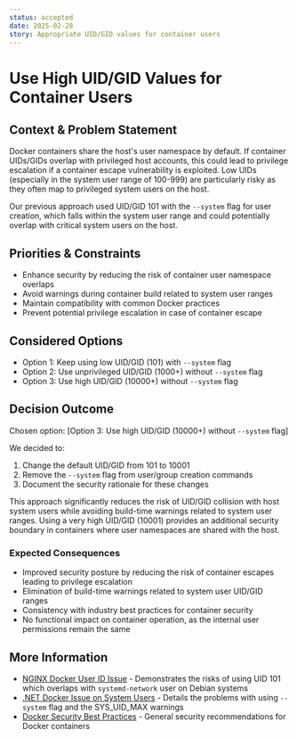 ```yaml
---
status: accepted
date: 2025-02-28
story: Appropriate UID/GID values for container users
---
```


# Use High UID/GID Values for Container Users

## Context & Problem Statement

Docker containers share the host's user namespace by default. If container UIDs/GIDs overlap with privileged host accounts, this could lead to privilege escalation if a container escape vulnerability is exploited. Low UIDs (especially in the system user range of 100-999) are particularly risky as they often map to privileged system users on the host.

Our previous approach used UID/GID 101 with the `--system` flag for user creation, which falls within the system user range and could potentially overlap with critical system users on the host.

## Priorities & Constraints

* Enhance security by reducing the risk of container user namespace overlaps
* Avoid warnings during container build related to system user ranges
* Maintain compatibility with common Docker practices
* Prevent potential privilege escalation in case of container escape

## Considered Options

* Option 1: Keep using low UID/GID (101) with `--system` flag
* Option 2: Use unprivileged UID/GID (1000+) without `--system` flag
* Option 3: Use high UID/GID (10000+) without `--system` flag

## Decision Outcome

Chosen option: [Option 3: Use high UID/GID (10000+) without `--system` flag]

We decided to:

1. Change the default UID/GID from 101 to 10001
2. Remove the `--system` flag from user/group creation commands
3. Document the security rationale for these changes

This approach significantly reduces the risk of UID/GID collision with host system users while avoiding build-time warnings related to system user ranges. Using a very high UID/GID (10001) provides an additional security boundary in containers where user namespaces are shared with the host.

### Expected Consequences

* Improved security posture by reducing the risk of container escapes leading to privilege escalation
* Elimination of build-time warnings related to system user UID/GID ranges
* Consistency with industry best practices for container security
* No functional impact on container operation, as the internal user permissions remain the same

## More Information

* [NGINX Docker User ID Issue](https://github.com/nginxinc/docker-nginx/issues/490) - Demonstrates the risks of using UID 101 which overlaps with `systemd-network` user on Debian systems
* [.NET Docker Issue on System Users](https://github.com/dotnet/dotnet-docker/issues/4624) - Details the problems with using `--system` flag and the SYS_UID_MAX warnings
* [Docker Security Best Practices](https://docs.docker.com/develop/security-best-practices/) - General security recommendations for Docker containers
